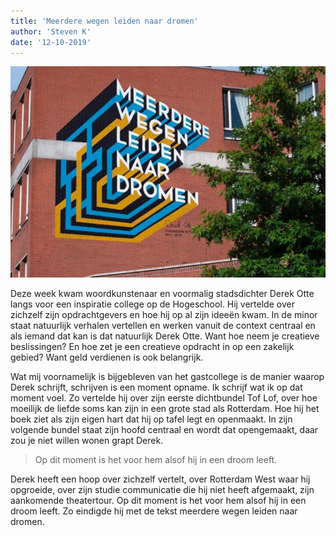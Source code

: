 ```yaml
---
title: 'Meerdere wegen leiden naar dromen'
author: 'Steven K'
date: '12-10-2019'
---
```


![alt](./meerdere-wegen-leiden-naar-dromen-derek_otte-740x495.jpg)

Deze week kwam woordkunstenaar en voormalig stadsdichter Derek Otte langs voor een inspiratie college op de Hogeschool. Hij vertelde over zichzelf zijn opdrachtgevers en hoe hij op al zijn ideeën kwam. In de minor staat natuurlijk verhalen vertellen en werken vanuit de context centraal en als iemand dat kan is dat natuurlijk Derek Otte. Want hoe neem je creatieve beslissingen? En hoe zet je een creatieve opdracht in op een zakelijk gebied? Want geld verdienen is ook belangrijk. 

 

Wat mij voornamelijk is bijgebleven van het gastcollege is de manier waarop Derek schrijft, schrijven is een moment opname. Ik schrijf wat ik op dat moment voel. Zo vertelde hij over zijn eerste dichtbundel Tof Lof, over hoe moeilijk de liefde soms kan zijn in een grote stad als Rotterdam. Hoe hij het boek ziet als zijn eigen hart dat hij op tafel legt en openmaakt. In zijn volgende bundel staat zijn hoofd centraal en wordt dat opengemaakt, daar zou je niet willen wonen grapt Derek. 

 

> Op dit moment is het voor hem alsof hij in een droom leeft.
 

Derek heeft een hoop over zichzelf vertelt, over Rotterdam West waar hij opgroeide, over zijn studie communicatie die hij niet heeft afgemaakt, zijn aankomende theatertour. Op dit moment is het voor hem alsof hij in een droom leeft. Zo eindigde hij met de tekst meerdere wegen leiden naar dromen. 